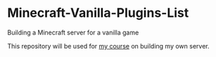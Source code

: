 # Minecraft-Vanilla-Plugins-List
Building a Minecraft server for a vanilla game

This repository will be used for [my course](https://github.com/LeManONE/How-to-create-a-Minecraft-server) on building my own server.
